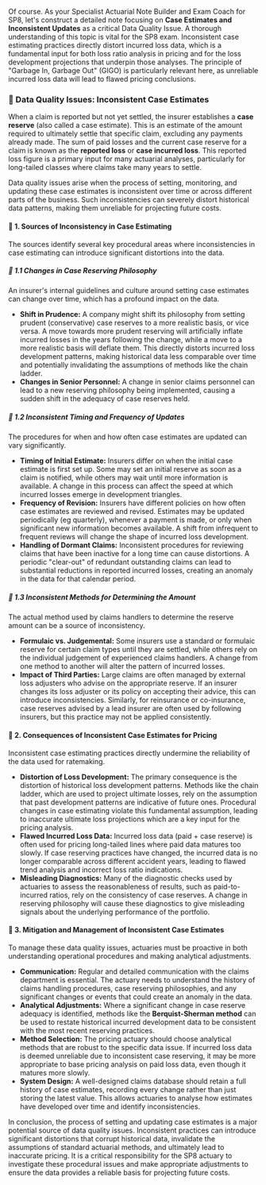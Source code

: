 Of course. As your Specialist Actuarial Note Builder and Exam Coach for SP8, let's construct a detailed note focusing on **Case Estimates and Inconsistent Updates** as a critical Data Quality Issue. A thorough understanding of this topic is vital for the SP8 exam. Inconsistent case estimating practices directly distort incurred loss data, which is a fundamental input for both loss ratio analysis in pricing and for the loss development projections that underpin those analyses. The principle of "Garbage In, Garbage Out" (GIGO) is particularly relevant here, as unreliable incurred loss data will lead to flawed pricing conclusions.

### **📗 Data Quality Issues: Inconsistent Case Estimates**

When a claim is reported but not yet settled, the insurer establishes a **case reserve** (also called a case estimate). This is an estimate of the amount required to ultimately settle that specific claim, excluding any payments already made. The sum of paid losses and the current case reserve for a claim is known as the **reported loss** or **case incurred loss**. This reported loss figure is a primary input for many actuarial analyses, particularly for long-tailed classes where claims take many years to settle.

Data quality issues arise when the process of setting, monitoring, and updating these case estimates is inconsistent over time or across different parts of the business. Such inconsistencies can severely distort historical data patterns, making them unreliable for projecting future costs.

#### **🔹 1\. Sources of Inconsistency in Case Estimating**

The sources identify several key procedural areas where inconsistencies in case estimating can introduce significant distortions into the data.

##### **🔸 1.1 Changes in Case Reserving Philosophy**

An insurer's internal guidelines and culture around setting case estimates can change over time, which has a profound impact on the data.

* **Shift in Prudence:** A company might shift its philosophy from setting prudent (conservative) case reserves to a more realistic basis, or vice versa. A move towards more prudent reserving will artificially inflate incurred losses in the years following the change, while a move to a more realistic basis will deflate them. This directly distorts incurred loss development patterns, making historical data less comparable over time and potentially invalidating the assumptions of methods like the chain ladder.  
* **Changes in Senior Personnel:** A change in senior claims personnel can lead to a new reserving philosophy being implemented, causing a sudden shift in the adequacy of case reserves held.

##### **🔸 1.2 Inconsistent Timing and Frequency of Updates**

The procedures for when and how often case estimates are updated can vary significantly.

* **Timing of Initial Estimate:** Insurers differ on when the initial case estimate is first set up. Some may set an initial reserve as soon as a claim is notified, while others may wait until more information is available. A change in this process can affect the speed at which incurred losses emerge in development triangles.  
* **Frequency of Revision:** Insurers have different policies on how often case estimates are reviewed and revised. Estimates may be updated periodically (eg quarterly), whenever a payment is made, or only when significant new information becomes available. A shift from infrequent to frequent reviews will change the shape of incurred loss development.  
* **Handling of Dormant Claims:** Inconsistent procedures for reviewing claims that have been inactive for a long time can cause distortions. A periodic "clear-out" of redundant outstanding claims can lead to substantial reductions in reported incurred losses, creating an anomaly in the data for that calendar period.

##### **🔸 1.3 Inconsistent Methods for Determining the Amount**

The actual method used by claims handlers to determine the reserve amount can be a source of inconsistency.

* **Formulaic vs. Judgemental:** Some insurers use a standard or formulaic reserve for certain claim types until they are settled, while others rely on the individual judgement of experienced claims handlers. A change from one method to another will alter the pattern of incurred losses.  
* **Impact of Third Parties:** Large claims are often managed by external loss adjusters who advise on the appropriate reserve. If an insurer changes its loss adjuster or its policy on accepting their advice, this can introduce inconsistencies. Similarly, for reinsurance or co-insurance, case reserves advised by a lead insurer are often used by following insurers, but this practice may not be applied consistently.

#### **🔹 2\. Consequences of Inconsistent Case Estimates for Pricing**

Inconsistent case estimating practices directly undermine the reliability of the data used for ratemaking.

* **Distortion of Loss Development:** The primary consequence is the distortion of historical loss development patterns. Methods like the chain ladder, which are used to project ultimate losses, rely on the assumption that past development patterns are indicative of future ones. Procedural changes in case estimating violate this fundamental assumption, leading to inaccurate ultimate loss projections which are a key input for the pricing analysis.  
* **Flawed Incurred Loss Data:** Incurred loss data (paid \+ case reserve) is often used for pricing long-tailed lines where paid data matures too slowly. If case reserving practices have changed, the incurred data is no longer comparable across different accident years, leading to flawed trend analysis and incorrect loss ratio indications.  
* **Misleading Diagnostics:** Many of the diagnostic checks used by actuaries to assess the reasonableness of results, such as paid-to-incurred ratios, rely on the consistency of case reserves. A change in reserving philosophy will cause these diagnostics to give misleading signals about the underlying performance of the portfolio.

#### **🔹 3\. Mitigation and Management of Inconsistent Case Estimates**

To manage these data quality issues, actuaries must be proactive in both understanding operational procedures and making analytical adjustments.

* **Communication:** Regular and detailed communication with the claims department is essential. The actuary needs to understand the history of claims handling procedures, case reserving philosophies, and any significant changes or events that could create an anomaly in the data.  
* **Analytical Adjustments:** Where a significant change in case reserve adequacy is identified, methods like the **Berquist-Sherman method** can be used to restate historical incurred development data to be consistent with the most recent reserving practices.  
* **Method Selection:** The pricing actuary should choose analytical methods that are robust to the specific data issue. If incurred loss data is deemed unreliable due to inconsistent case reserving, it may be more appropriate to base pricing analysis on paid loss data, even though it matures more slowly.  
* **System Design:** A well-designed claims database should retain a full history of case estimates, recording every change rather than just storing the latest value. This allows actuaries to analyse how estimates have developed over time and identify inconsistencies.

In conclusion, the process of setting and updating case estimates is a major potential source of data quality issues. Inconsistent practices can introduce significant distortions that corrupt historical data, invalidate the assumptions of standard actuarial methods, and ultimately lead to inaccurate pricing. It is a critical responsibility for the SP8 actuary to investigate these procedural issues and make appropriate adjustments to ensure the data provides a reliable basis for projecting future costs.

